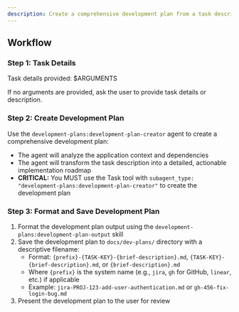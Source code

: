 ```yaml
---
description: Create a comprehensive development plan from a task description or requirement
---
```


## Workflow

### Step 1: Task Details

Task details provided: $ARGUMENTS

If no arguments are provided, ask the user to provide task details or description.

### Step 2: Create Development Plan

Use the `development-plans:development-plan-creator` agent to create a comprehensive development plan:

- The agent will analyze the application context and dependencies
- The agent will transform the task description into a detailed, actionable implementation roadmap
- **CRITICAL:** You MUST use the Task tool with `subagent_type: "development-plans:development-plan-creator"` to create the development plan

### Step 3: Format and Save Development Plan

1. Format the development plan output using the `development-plans:development-plan-output` skill
2. Save the development plan to `docs/dev-plans/` directory with a descriptive filename:
   - Format: `{prefix}-{TASK-KEY}-{brief-description}.md`, `{TASK-KEY}-{brief-description}.md`, or `{brief-description}.md`
   - Where `{prefix}` is the system name (e.g., `jira`, `gh` for GitHub, `linear`, etc.) if applicable
   - Example: `jira-PROJ-123-add-user-authentication.md` or `gh-456-fix-login-bug.md`
3. Present the development plan to the user for review

